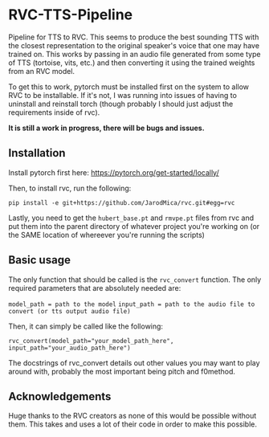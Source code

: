 # RVC-TTS-Pipeline
Pipeline for TTS to RVC.  This seems to produce the best sounding TTS with the closest representation to the original speaker's voice that one may have trained on.  This works by passing in an audio file generated from some type of TTS (tortoise, vits, etc.) and then converting it using the trained weights from an RVC model.  

To get this to work, pytorch must be installed first on the system to allow RVC to be installable.  If it's not, I was running into issues of having to uninstall and reinstall torch (though probably I should just adjust the requirements inside of rvc).

**It is still a work in progress, there will be bugs and issues.**

## Installation

Install pytorch first here: https://pytorch.org/get-started/locally/

Then, to install rvc, run the following:

```
pip install -e git+https://github.com/JarodMica/rvc.git#egg=rvc
```

Lastly, you need to get the ```hubert_base.pt``` and ```rmvpe.pt``` files from rvc and put them into the parent directory of whatever project you're working on (or the SAME location of whereever you're running the scripts)

## Basic usage
The only function that should be called is the ```rvc_convert``` function.  The only required parameters that are absolutely needed are:

```model_path = path to the model```
```input_path = path to the audio file to convert (or tts output audio file)```

Then, it can simply be called like the following:

```
rvc_convert(model_path="your_model_path_here", input_path="your_audio_path_here")
```

The docstrings of rvc_convert details out other values you may want to play around with, probably the most important being pitch and f0method.

## Acknowledgements
Huge thanks to the RVC creators as none of this would be possible without them.  This takes and uses a lot of their code in order to make this possible.
